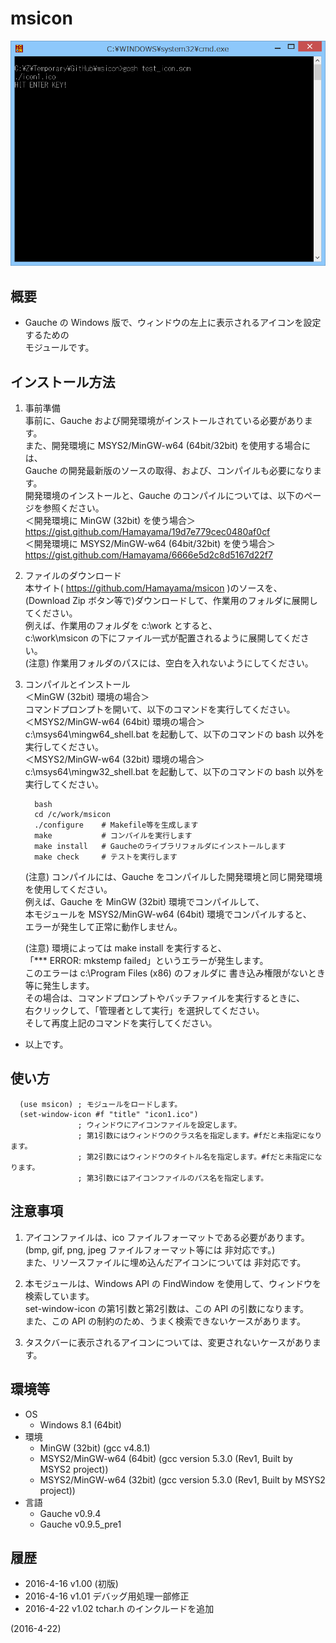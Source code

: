 # msicon

![image](image.png)

## 概要
- Gauche の Windows 版で、ウィンドウの左上に表示されるアイコンを設定するための  
  モジュールです。


## インストール方法
1. 事前準備  
   事前に、Gauche および開発環境がインストールされている必要があります。  
   また、開発環境に MSYS2/MinGW-w64 (64bit/32bit) を使用する場合には、  
   Gauche の開発最新版のソースの取得、および、コンパイルも必要になります。  
   開発環境のインストールと、Gauche のコンパイルについては、以下のページを参照ください。  
   ＜開発環境に MinGW (32bit) を使う場合＞  
   https://gist.github.com/Hamayama/19d7e779cec0480af0cf  
   ＜開発環境に MSYS2/MinGW-w64 (64bit/32bit) を使う場合＞  
   https://gist.github.com/Hamayama/6666e5d2c8d5167d22f7

2. ファイルのダウンロード  
   本サイト( https://github.com/Hamayama/msicon )のソースを、  
   (Download Zip ボタン等で)ダウンロードして、作業用のフォルダに展開してください。  
   例えば、作業用のフォルダを c:\work とすると、  
   c:\work\msicon の下にファイル一式が配置されるように展開してください。  
   (注意) 作業用フォルダのパスには、空白を入れないようにしてください。

3. コンパイルとインストール  
   ＜MinGW (32bit) 環境の場合＞  
   コマンドプロンプトを開いて、以下のコマンドを実行してください。  
   ＜MSYS2/MinGW-w64 (64bit) 環境の場合＞  
   c:\msys64\mingw64_shell.bat を起動して、以下のコマンドの bash 以外を実行してください。  
   ＜MSYS2/MinGW-w64 (32bit) 環境の場合＞  
   c:\msys64\mingw32_shell.bat を起動して、以下のコマンドの bash 以外を実行してください。
   ```
     bash
     cd /c/work/msicon
     ./configure    # Makefile等を生成します
     make           # コンパイルを実行します
     make install   # Gaucheのライブラリフォルダにインストールします
     make check     # テストを実行します
   ```
   (注意) コンパイルには、Gauche をコンパイルした開発環境と同じ開発環境を使用してください。  
   例えば、Gauche を MinGW (32bit) 環境でコンパイルして、  
   本モジュールを MSYS2/MinGW-w64 (64bit) 環境でコンパイルすると、  
   エラーが発生して正常に動作しません。  
   
   (注意) 環境によっては make install を実行すると、  
   「*** ERROR: mkstemp failed」というエラーが発生します。  
   このエラーは c:\Program Files (x86) のフォルダに 書き込み権限がないとき等に発生します。  
   その場合は、コマンドプロンプトやバッチファイルを実行するときに、  
   右クリックして、「管理者として実行」を選択してください。  
   そして再度上記のコマンドを実行してください。

- 以上です。


## 使い方
```
  (use msicon) ; モジュールをロードします。
  (set-window-icon #f "title" "icon1.ico")
               ; ウィンドウにアイコンファイルを設定します。
               ; 第1引数にはウィンドウのクラス名を指定します。#fだと未指定になります。
               ; 第2引数にはウィンドウのタイトル名を指定します。#fだと未指定になります。
               ; 第3引数にはアイコンファイルのパス名を指定します。
```


## 注意事項
1. アイコンファイルは、ico ファイルフォーマットである必要があります。  
   (bmp, gif, png, jpeg ファイルフォーマット等には 非対応です。)  
   また、リソースファイルに埋め込んだアイコンについては 非対応です。

2. 本モジュールは、Windows API の FindWindow を使用して、ウィンドウを検索しています。  
   set-window-icon の第1引数と第2引数は、この API の引数になります。  
   また、この API の制約のため、うまく検索できないケースがあります。

3. タスクバーに表示されるアイコンについては、変更されないケースがあります。


## 環境等
- OS
  - Windows 8.1 (64bit)
- 環境
  - MinGW (32bit) (gcc v4.8.1)
  - MSYS2/MinGW-w64 (64bit) (gcc version 5.3.0 (Rev1, Built by MSYS2 project))
  - MSYS2/MinGW-w64 (32bit) (gcc version 5.3.0 (Rev1, Built by MSYS2 project))
- 言語
  - Gauche v0.9.4
  - Gauche v0.9.5_pre1

## 履歴
- 2016-4-16 v1.00 (初版)
- 2016-4-16 v1.01 デバッグ用処理一部修正
- 2016-4-22 v1.02 tchar.h のインクルードを追加


(2016-4-22)
